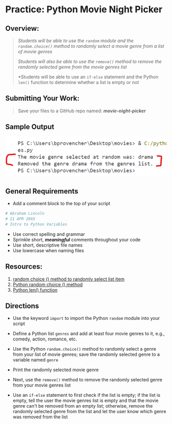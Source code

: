 # Practice: Python Movie Night Picker

## Overview:

> *Students will be able to use the `random` module and the `random.choice()` method to randomly select a movie genre from a list of movie genres*
>
> *Students will also be able to use the `remove()` method to remove the randomly selected genre from the movie genres list*
>
> *Students will be able to use an `if-else` statement and the Python `len()` function to determine whether a list is empty or not

## Submitting Your Work:

> Save your files to a GitHub repo named: ***movie-night-picker***

## Sample Output

![sample output](movies-output.png)

## General Requirements

- Add a comment block to the top of your script

```python
# Abraham Lincoln
# 21 APR 20XX
# Intro to Python Variables
```

- Use correct spelling and grammar
- Sprinkle short, ***meaningful*** comments throughout your code
- Use short, descriptive file names
- Use lowercase when naming files

## Resources:

1. [random choice () method to randomly select list item](https://pynative.com/python-random-choice/#h-random-choice-function-to-select-a-random-element-from-a-list-in-python)
2. [Python random choice () method](https://www.w3schools.com/python/ref_random_choice.asp)
3. [Python len() function](https://www.w3schools.com/python/ref_func_len.asp)

## Directions

- Use the keyword `import` to import the Python `random` module into your script   

- Define a Python list `genres` and add at least four movie genres to it, e.g., comedy, action, romance, etc.   

- Use the Python `random.choice()` method to randomly select a genre from your list of movie genres; save the randomly selected genre to a variable named `genre`   

- Print the randomly selected movie genre   

- Next, use the `remove()` method to remove the randomly selected genre from your movie genres list

- Use an `if-else` statement to first check if the list is empty; if the list is empty, tell the user the movie genres list is empty and that the movie genre can't be removed from an empty list; otherwise, remove the randomly selected genre from the list and let the user know which genre was removed from the list
